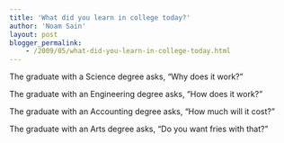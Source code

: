 ```yaml
---
title: 'What did you learn in college today?'
author: 'Noam Sain'
layout: post
blogger_permalink:
    - /2009/05/what-did-you-learn-in-college-today.html
---
```


The graduate with a Science degree asks, “Why does it work?”

The graduate with an Engineering degree asks, “How does it work?”

The graduate with an Accounting degree asks, “How much will it cost?”

The graduate with an Arts degree asks, “Do you want fries with that?”